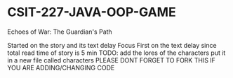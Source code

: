 # CSIT-227-JAVA-OOP-GAME
Echoes of War: The Guardian's Path

Started on the story and its text delay
Focus First on the text delay since total read time of story is 5 min
TODO: add the lores of the characters put it in a new file called characters 
PLEASE DONT FORGET TO FORK THIS IF YOU ARE ADDING/CHANGING CODE

